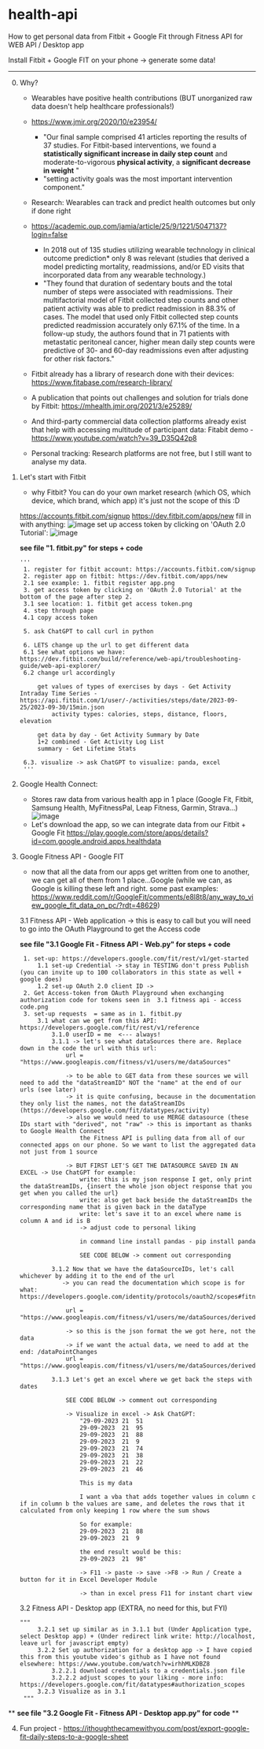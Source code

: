 # health-api
How to get personal data from Fitbit + Google Fit through Fitness API for WEB API / Desktop app

Install Fitbit + Google FIT on your phone -> generate some data!

----
0. Why?
    - Wearables have positive health contributions (BUT unorganized raw data doesn't help healthcare professionals!)
    - https://www.jmir.org/2020/10/e23954/
        - "Our final sample comprised 41 articles reporting the results of 37 studies. For Fitbit-based interventions, we found a **statistically significant increase in daily step count** and moderate-to-vigorous **physical activity**, a **significant decrease in weight** "
         - "setting activity goals was the most important intervention component."
     
           
    - Research: Wearables can track and predict health outcomes but only if done right
    - https://academic.oup.com/jamia/article/25/9/1221/5047137?login=false
      - In 2018 out of 135 studies utilizing wearable technology in clinical outcome prediction* only 8 was relevant (studies that derived a model predicting mortality, readmissions, and/or ED visits that incorporated data from any wearable technology.)
      - "They found that duration of sedentary bouts and the total number of steps were associated with readmissions. Their multifactorial model of Fitbit collected step counts and other patient activity was able to predict readmission in 88.3% of cases. The model that used only Fitbit collected step counts predicted readmission accurately only 67.1% of the time. In a follow-up study, the authors found that in 71 patients with metastatic peritoneal cancer, higher mean daily step counts were predictive of 30- and 60-day readmissions even after adjusting for other risk factors."
      
    - Fitbit already has a library of research done with their devices: https://www.fitabase.com/research-library/
    - A publication that points out challenges and solution for trials done by Fitbit: https://mhealth.jmir.org/2021/3/e25289/
    - And third-party commercial data collection platforms already exist that help with accessing multitude of participant data: Fitabit demo - https://www.youtube.com/watch?v=39_D35Q42p8 


    - Personal tracking:
        Research platforms are not free, but I still want to analyse my data.
         
1. Let's start with Fitbit
    - why Fitbit? You can do your own market research (which OS, which device, which brand, which app) it's just not the scope of this :D

    https://accounts.fitbit.com/signup
    https://dev.fitbit.com/apps/new
    fill in with anything: ![image](https://github.com/laszlo678/health-api/assets/105205264/66449295-4c7b-4859-8c8b-13368375c980)
    set up access token by clicking on 'OAuth 2.0 Tutorial': ![image](https://github.com/laszlo678/health-api/assets/105205264/f0336ff2-33ec-4cc5-82e8-a3b0d4a66313)



    **see file "1. fitbit.py" for steps + code**

       '''
        1. register for fitbit account: https://accounts.fitbit.com/signup
        2. register app on fitbit: https://dev.fitbit.com/apps/new
        2.1 see example: 1. fitbit register app.png
        3. get access token by clicking on 'OAuth 2.0 Tutorial' at the bottom of the page after step 2.
        3.1 see location: 1. fitbit get access token.png
        4. step through page
        4.1 copy access token
        
        5. ask ChatGPT to call curl in python
        
        6. LETS change up the url to get different data
        6.1 See what options we have: https://dev.fitbit.com/build/reference/web-api/troubleshooting-guide/web-api-explorer/
        6.2 change url accordingly
        
            get values of types of exercises by days - Get Activity Intraday Time Series - https://api.fitbit.com/1/user/-/activities/steps/date/2023-09-25/2023-09-30/15min.json
                activity types: calories, steps, distance, floors, elevation
        
            get data by day - Get Activity Summary by Date
            1+2 combined - Get Activity Log List
            summary - Get Lifetime Stats
        
        6.3. visualize -> ask ChatGPT to visualize: panda, excel
        '''

2. Google Health Connect:
   - Stores raw data from various health app in 1 place (Google Fit, Fitbit, Samsung Health, MyFitnessPal, Leap Fitness, Garmin, Strava...)
       ![image](https://github.com/laszlo678/health-api/assets/105205264/c351b4f3-8bda-4e92-a068-fd591b7d23b8)
   - Let's download the app, so we can integrate data from our Fitbit + Google Fit
         https://play.google.com/store/apps/details?id=com.google.android.apps.healthdata
     

3. Google Fitness API - Google FIT
     - now that all the data from our apps get written from one to another, we can get all of them from 1 place...Google
       (while we can, as Google is killing these left and right. some past examples: https://www.reddit.com/r/GoogleFit/comments/e8l8t8/any_way_to_view_google_fit_data_on_pc/?rdt=48629)

   3.1 Fitness API - Web application
       -> this is easy to call but you will need to go into the OAuth Playground to get the Access code

      **see file "3.1 Google Fit - Fitness API - Web.py" for steps + code**

        1. set-up: https://developers.google.com/fit/rest/v1/get-started
            1.1 set-up Credential -> stay in TESTING don't press Publish (you can invite up to 100 collaborators in this state as well + google does)
            1.2 set-up OAuth 2.0 client ID -> 
        2. Get Access-token from OAuth Playground when exchanging authorization code for tokens seen in  3.1 fitness api - access code.png 
        3. set-up requests  = same as in 1. fitbit.py
            3.1 what can we get from this API: https://developers.google.com/fit/rest/v1/reference
                3.1.0 userID = me  <--- always!
                3.1.1 -> let's see what dataSources there are. Replace down in the code the url with this url:
                    url = "https://www.googleapis.com/fitness/v1/users/me/dataSources"
                
                    -> to be able to GET data from these sources we will need to add the "dataStreamID" NOT the "name" at the end of our urls (see later)
                    -> it is quite confusing, because in the documentation they only list the names, not the dataStreamIDs (https://developers.google.com/fit/datatypes/activity)
                    -> also we would need to use MERGE datasource (these IDs start with "derived", not "raw" -> this is important as thanks to Google Health Connect
                        the Fitness API is pulling data from all of our connected apps on our phone. So we want to list the aggregated data not just from 1 source
                    
                    -> BUT FIRST LET'S GET THE DATASOURCE SAVED IN AN EXCEL -> Use ChatGPT for example:
                        write: this is my json response I get, only print the dataStreamIDs, {insert the whole json object response that you get when you called the url}
                        write: also get back beside the dataStreamIDs the corresponding name that is given back in the dataType
                        write: let's save it to an excel where name is column A and id is B
                        -> adjust code to personal liking
                
                        in command line install pandas - pip install panda
                
                        SEE CODE BELOW -> comment out corresponding
                    
                3.1.2 Now that we have the dataSourceIDs, let's call whichever by adding it to the end of the url
                   -> you can read the documentation which scope is for what: https://developers.google.com/identity/protocols/oauth2/scopes#fitness
           
                    url = "https://www.googleapis.com/fitness/v1/users/me/dataSources/derived:com.google.step_count.delta:com.google.android.gms:merge_step_deltas"
                
                    -> so this is the json format the we got here, not the data
                    -> if we want the actual data, we need to add at the end: /dataPointChanges
                    url = "https://www.googleapis.com/fitness/v1/users/me/dataSources/derived:com.google.step_count.delta:com.google.android.gms:merge_step_deltas/dataPointChanges"
                
                3.1.3 Let's get an excel where we get back the steps with dates
                
                    SEE CODE BELOW -> comment out corresponding
                
                    -> Visualize in excel -> Ask ChatGPT: 
                        "29-09-2023	21	51
                        29-09-2023	21	95
                        29-09-2023	21	88
                        29-09-2023	21	9
                        29-09-2023	21	74
                        29-09-2023	21	38
                        29-09-2023	21	22
                        29-09-2023	21	46
                        
                        This is my data
                
                        I want a vba that adds together values in column c if in column b the values are same, and deletes the rows that it calculated from only keeping 1 row where the sum shows
                
                        So for example:
                        29-09-2023	21	88
                        29-09-2023	21	9
                
                        the end result would be this:
                        29-09-2023	21	98"
                
                        -> F11 -> paste -> save ->F8 -> Run / Create a button for it in Excel Developer Module
                        
                        -> than in excel press F11 for instant chart view
   
   3.2 Fitness API - Desktop app (EXTRA, no need for this, but FYI)

       """
            3.2.1 set up similar as in 3.1.1 but (Under Application type, select Desktop app) + (Under redirect link write: http://localhost, leave url for javascript empty)
            3.2.2 Set up authorization for a desktop app -> I have copied this from this youtube video's github as I have not found elsewhere: https://www.youtube.com/watch?v=irhhMLKDBZ8
                3.2.2.1 download credentials to a credentials.json file
                3.2.2.2 adjust scopes to your liking - more info: https://developers.google.com/fit/datatypes#authorization_scopes
            3.2.3 Visualize as in 3.1
        """
   
**                **see file "3.2 Google Fit - Fitness API - Desktop app.py" for code** 
**
  

4. Fun project - https://ithoughthecamewithyou.com/post/export-google-fit-daily-steps-to-a-google-sheet
   

        
